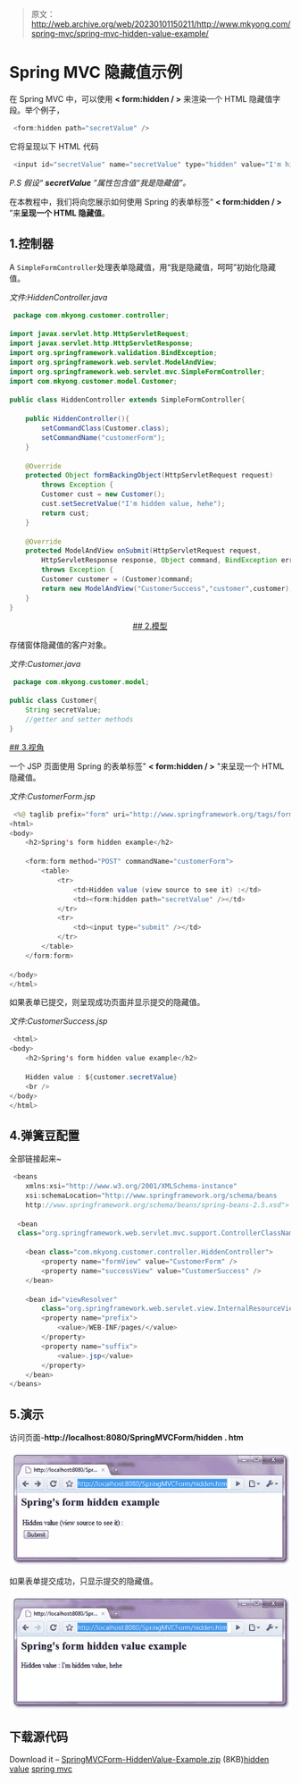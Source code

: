 > 原文：<http://web.archive.org/web/20230101150211/http://www.mkyong.com/spring-mvc/spring-mvc-hidden-value-example/>

# Spring MVC 隐藏值示例

在 Spring MVC 中，可以使用 **< form:hidden / >** 来渲染一个 HTML 隐藏值字段。举个例子，

```java
 <form:hidden path="secretValue" /> 
```

它将呈现以下 HTML 代码

```java
 <input id="secretValue" name="secretValue" type="hidden" value="I'm hidden value"/> 
```

*P.S 假设“ **secretValue** ”属性包含值“我是隐藏值”。*

在本教程中，我们将向您展示如何使用 Spring 的表单标签“ **< form:hidden / >** ”来**呈现一个 HTML 隐藏值**。

## 1.控制器

A `SimpleFormController`处理表单隐藏值，用“我是隐藏值，呵呵”初始化隐藏值。

*文件:HiddenController.java*

```java
 package com.mkyong.customer.controller;

import javax.servlet.http.HttpServletRequest;
import javax.servlet.http.HttpServletResponse;
import org.springframework.validation.BindException;
import org.springframework.web.servlet.ModelAndView;
import org.springframework.web.servlet.mvc.SimpleFormController;
import com.mkyong.customer.model.Customer;

public class HiddenController extends SimpleFormController{

	public HiddenController(){
		setCommandClass(Customer.class);
		setCommandName("customerForm");
	}

	@Override
	protected Object formBackingObject(HttpServletRequest request)
		throws Exception {
		Customer cust = new Customer();
		cust.setSecretValue("I'm hidden value, hehe");
		return cust;
	}

	@Override
	protected ModelAndView onSubmit(HttpServletRequest request,
		HttpServletResponse response, Object command, BindException errors)
		throws Exception {
		Customer customer = (Customer)command;
		return new ModelAndView("CustomerSuccess","customer",customer);
	}
} 
```

 <ins class="adsbygoogle" style="display:block; text-align:center;" data-ad-format="fluid" data-ad-layout="in-article" data-ad-client="ca-pub-2836379775501347" data-ad-slot="6894224149">## 2.模型

存储窗体隐藏值的客户对象。

*文件:Customer.java*

```java
 package com.mkyong.customer.model;

public class Customer{
	String secretValue;
	//getter and setter methods
} 
```

 <ins class="adsbygoogle" style="display:block" data-ad-client="ca-pub-2836379775501347" data-ad-slot="8821506761" data-ad-format="auto" data-ad-region="mkyongregion">## 3.视角

一个 JSP 页面使用 Spring 的表单标签" **< form:hidden / >** "来呈现一个 HTML 隐藏值。

*文件:CustomerForm.jsp*

```java
 <%@ taglib prefix="form" uri="http://www.springframework.org/tags/form"%>
<html>
<body>
	<h2>Spring's form hidden example</h2>

	<form:form method="POST" commandName="customerForm">
		<table>
			<tr>
				<td>Hidden value (view source to see it) :</td>
				<td><form:hidden path="secretValue" /></td>
			</tr>
			<tr>
				<td><input type="submit" /></td>
			</tr>
		</table>
	</form:form>

</body>
</html> 
```

如果表单已提交，则呈现成功页面并显示提交的隐藏值。

*文件:CustomerSuccess.jsp*

```java
 <html>
<body>
	<h2>Spring's form hidden value example</h2>

	Hidden value : ${customer.secretValue}
	<br />
</body>
</html> 
```

## 4.弹簧豆配置

全部链接起来~

```java
 <beans 
	xmlns:xsi="http://www.w3.org/2001/XMLSchema-instance"
	xsi:schemaLocation="http://www.springframework.org/schema/beans 
	http://www.springframework.org/schema/beans/spring-beans-2.5.xsd">

  <bean
  class="org.springframework.web.servlet.mvc.support.ControllerClassNameHandlerMapping" />

	<bean class="com.mkyong.customer.controller.HiddenController">
		<property name="formView" value="CustomerForm" />
		<property name="successView" value="CustomerSuccess" />
	</bean>

	<bean id="viewResolver"
		class="org.springframework.web.servlet.view.InternalResourceViewResolver">
		<property name="prefix">
			<value>/WEB-INF/pages/</value>
		</property>
		<property name="suffix">
			<value>.jsp</value>
		</property>
	</bean>
</beans> 
```

## 5.演示

访问页面-**http://localhost:8080/SpringMVCForm/hidden . htm**

![SpringMVC-Hidden-Example-1](img/90621966c1e16e36861d50cd64eb6579.png "SpringMVC-Hidden-Example-1")

如果表单提交成功，只显示提交的隐藏值。

![SpringMVC-Hidden-Example-2](img/bf088b090a9a79d80f5d0491dce16592.png "SpringMVC-Hidden-Example-2")

## 下载源代码

Download it – [SpringMVCForm-HiddenValue-Example.zip](http://web.archive.org/web/20190306164448/http://www.mkyong.com/wp-content/uploads/2010/08/SpringMVCForm-HiddenValue-Example.zip) (8KB)[hidden value](http://web.archive.org/web/20190306164448/http://www.mkyong.com/tag/hidden-value/) [spring mvc](http://web.archive.org/web/20190306164448/http://www.mkyong.com/tag/spring-mvc/)







